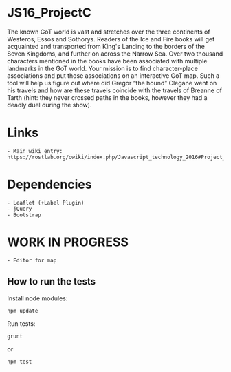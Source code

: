 # JS16_ProjectC
The known GoT world is vast and stretches over the three continents of Westeros, Essos and Sothorys. Readers of the Ice and Fire books will get acquainted and transported from King's Landing to the borders of the Seven Kingdoms, and further on across the Narrow Sea. Over two thousand characters mentioned in the books have been associated with multiple landmarks in the GoT world. Your mission is to find character-place associations and put those associations on an interactive GoT map. Such a tool will help us figure out where did Gregor “the hound” Clegane went on his travels and how are these travels coincide with the travels of Breanne of Tarth (hint: they never crossed paths in the books, however they had a deadly duel during the show).
# Links
    - Main wiki entry: https://rostlab.org/owiki/index.php/Javascript_technology_2016#Project_C

# Dependencies
    - Leaflet (+Label Plugin)
    - jQuery
    - Bootstrap

# WORK IN PROGRESS
    - Editor for map

## How to run the tests
Install node modules:
```
npm update
```
Run tests:
```
grunt
```
or
```
npm test
```
